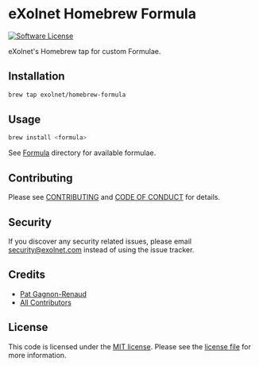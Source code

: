 # eXolnet Homebrew Formula

[![Software License](https://img.shields.io/badge/license-MIT-8469ad.svg?style=flat-square)](LICENSE)

eXolnet's Homebrew tap for custom Formulae.

## Installation

```bash
brew tap exolnet/homebrew-formula
```

## Usage

```bash
brew install <formula>
```

See [Formula](Formula) directory for available formulae.

## Contributing

Please see [CONTRIBUTING](CONTRIBUTING.md) and [CODE OF CONDUCT](CODE_OF_CONDUCT.md) for details.

## Security

If you discover any security related issues, please email security@exolnet.com instead of using the issue tracker.

## Credits

- [Pat Gagnon-Renaud](https://github.com/pgrenaud)
- [All Contributors](../../contributors)

## License

This code is licensed under the [MIT license](http://choosealicense.com/licenses/mit/).
Please see the [license file](LICENSE) for more information.
